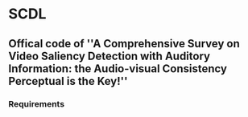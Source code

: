 # SCDL
## Offical code of ''A Comprehensive Survey on Video Saliency Detection with Auditory Information: the Audio-visual Consistency Perceptual is the Key!''
### Requirements
